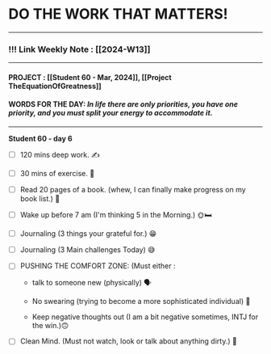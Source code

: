 
# DO THE WORK THAT MATTERS!

--- 
### !!! Link Weekly Note : [[2024-W13]]
---
#### PROJECT : [[Student 60 - Mar, 2024]], [[Project TheEquationOfGreatness]]
#### WORDS FOR THE DAY: *In life there are only priorities, you have one priority, and you must split your energy to accommodate it.*
---
**Student 60 - day 6**

* [ ] 120 mins deep work. ✍️ 

* [ ] 30 mins of exercise. 🏃

* [ ] Read 20 pages of a book. (whew, I can finally make progress on my book list.) 📖

* [ ] Wake up before 7 am (I'm thinking 5 in the Morning.) 🌞🛏️

* [ ] Journaling (3 things your grateful for.) 😁

* [ ] Journaling (3 Main challenges Today) 😅

* [ ] PUSHING THE COMFORT ZONE: (Must either : 

	* talk to someone new (physically) 🗣️

	* No swearing (trying to become a more sophisticated individual) 🫠

	* Keep negative thoughts out (I am a bit negative sometimes, INTJ for the win.)🙃

* [ ] Clean Mind. (Must not watch, look or talk about anything dirty.) 🧘







